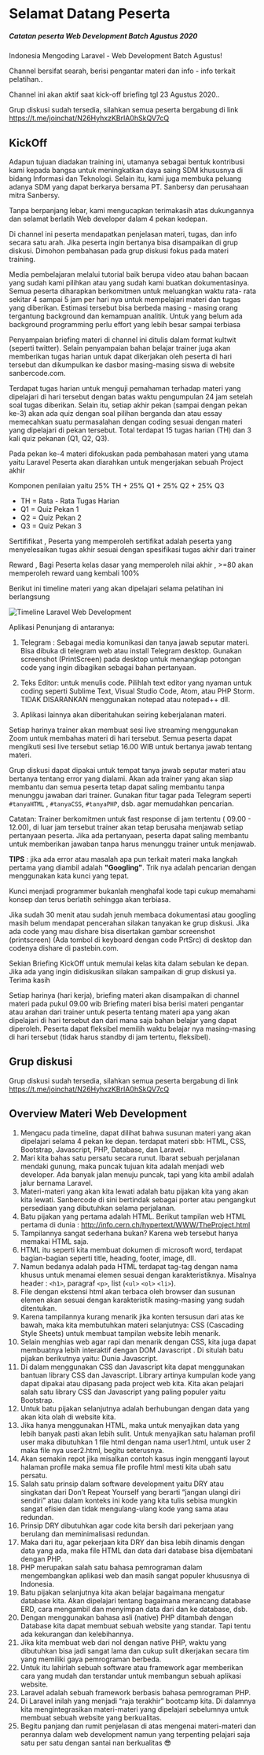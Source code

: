 # Selamat Datang Peserta 

##### Catatan peserta Web Development Batch Agustus 2020

Indonesia Mengoding Laravel -  Web Development Batch Agustus!

Channel bersifat searah, berisi pengantar materi dan info - info terkait pelatihan..

Channel ini akan aktif saat kick-off briefing tgl 23 Agustus 2020..

Grup diskusi sudah tersedia, silahkan semua peserta bergabung di link 
https://t.me/joinchat/N26HyhxzKBrIA0hSkQV7cQ


##  KickOff 

Adapun tujuan diadakan training ini, utamanya sebagai bentuk kontribusi kami
kepada bangsa untuk meningkatkan daya saing SDM khususnya di bidang Informasi dan Teknologi. Selain itu, kami juga membuka peluang adanya SDM yang dapat berkarya bersama PT. Sanbersy dan perusahaan mitra Sanbersy.

Tanpa berpanjang lebar, kami mengucapkan terimakasih atas dukungannya dan selamat berlatih Web developer dalam 4 pekan kedepan.

Di channel ini peserta mendapatkan penjelasan materi, tugas, dan info secara satu arah. Jika peserta ingin bertanya bisa disampaikan di grup diskusi. Dimohon pembahasan pada grup diskusi fokus pada materi training.

Media pembelajaran melalui tutorial baik berupa video atau bahan bacaan yang sudah kami pilihkan atau yang sudah kami buatkan dokumentasinya. Semua peserta diharapkan berkomitmen untuk meluangkan waktu rata- rata sekitar 4 sampai 5 jam  per hari nya untuk mempelajari materi dan tugas yang diberikan. Estimasi tersebut bisa berbeda masing - masing orang tergantung background dan kemampuan analitik. Untuk yang belum ada background programming perlu effort yang lebih besar sampai terbiasa

Penyampaian briefing materi di channel ini ditulis dalam format kultwit (seperti twitter). Selain penyampaian bahan belajar trainer juga akan memberikan tugas harian untuk dapat dikerjakan oleh peserta di hari tersebut dan dikumpulkan ke dasbor masing-masing siswa di website sanbercode.com.

Terdapat tugas harian untuk menguji pemahaman terhadap materi yang dipelajari di hari tersebut dengan batas waktu pengumpulan 24 jam setelah soal tugas diberikan. Selain itu, setiap akhir pekan (sampai dengan pekan ke-3) akan ada quiz  dengan soal pilihan berganda dan atau essay memecahkan suatu permasalahan dengan coding sesuai dengan materi yang dipelajari di pekan tersebut. Total terdapat 15 tugas harian (TH) dan 3 kali quiz pekanan (Q1, Q2, Q3).

Pada pekan ke-4 materi difokuskan pada pembahasan materi yang utama yaitu Laravel Peserta akan diarahkan untuk mengerjakan sebuah Project akhir

Komponen penilaian yaitu 25% TH + 25% Q1 + 25% Q2 + 25% Q3
* TH = Rata - Rata Tugas Harian 
* Q1 = Quiz Pekan 1 
* Q2 = Quiz Pekan 2
* Q3 = Quiz Pekan 3

Sertififikat , 
Peserta yang memperoleh sertifikat adalah peserta yang menyelesaikan tugas akhir sesuai dengan spesifikasi tugas akhir dari trainer

Reward , Bagi Peserta kelas dasar yang memperoleh nilai akhir , >=80 akan memperoleh reward uang kembali 100%

Berikut ini timeline materi yang akan dipelajari selama pelatihan ini berlangsung

![Timeline Laravel Web Development](https://github.com/miftanurfarid/Laravel_Web_Development/blob/master/pict/photo_2020-08-24_23-15-18.jpg "Timeline")

Aplikasi Penunjang di antaranya: 

1. Telegram : Sebagai media komunikasi dan tanya jawab seputar materi. Bisa dibuka di telegram web atau install Telegram desktop. Gunakan screenshot (PrintScreen) pada desktop untuk menangkap potongan code yang ingin dibagikan sebagai bahan pertanyaan. 

2. Teks Editor: untuk menulis code. Pilihlah text editor yang nyaman untuk coding seperti Sublime Text, Visual Studio Code, Atom, atau PHP Storm. TIDAK DISARANKAN menggunakan notepad atau notepad++ dll. 

3. Aplikasi lainnya akan diberitahukan seiring keberjalanan materi.

Setiap harinya  trainer akan membuat sesi live streaming menggunakan Zoom untuk membahas materi di hari tersebut. Semua peserta dapat mengikuti sesi live tersebut setiap 16.00 WIB untuk bertanya jawab tentang materi.

Grup diskusi dapat dipakai untuk tempat tanya jawab seputar materi atau bertanya tentang error yang dialami. Akan ada trainer yang akan siap membantu dan semua peserta tetap dapat saling membantu tanpa menunggu jawaban dari trainer. Gunakan fitur tagar pada Telegram seperti `#tanyaHTML` , `#tanyaCSS`, `#tanyaPHP`, dsb. agar memudahkan pencarian.

Catatan: Trainer berkomitmen untuk fast response di jam tertentu ( 09.00 - 12.00), di luar jam tersebut trainer akan tetap berusaha menjawab setiap pertanyaan peserta. Jika ada pertanyaan, peserta dapat saling membantu untuk memberikan jawaban tanpa harus menunggu trainer untuk menjawab.

**TIPS** : jika ada error atau masalah apa pun terkait materi maka langkah pertama yang diambil adalah **"Googling"**. Trik nya adalah pencarian dengan menggunakan kata kunci yang tepat. 

Kunci menjadi programmer bukanlah menghafal kode tapi cukup memahami konsep dan terus berlatih sehingga akan terbiasa.

Jika sudah 30 menit atau sudah jenuh membaca dokumentasi atau googling masih belum mendapat pencerahan silakan tanyakan ke grup diskusi. Jika ada code yang mau dishare bisa disertakan gambar screenshot (printscreen) (Ada tombol di keyboard dengan code PrtSrc) di desktop dan codenya dishare di pastebin.com.

Sekian Briefing KickOff untuk memulai kelas kita dalam sebulan ke depan. Jika ada yang ingin didiskusikan silakan sampaikan di grup diskusi  ya. Terima kasih

Setiap harinya (hari kerja), briefing materi akan disampaikan di channel materi pada pukul  09.00 wib Briefing materi bisa berisi materi pengantar atau arahan dari trainer untuk peserta tentang materi apa yang akan dipelajari di hari tersebut dan dari mana saja bahan belajar yang dapat diperoleh. Peserta dapat fleksibel memilih waktu belajar nya masing-masing di hari tersebut (tidak harus standby di jam tertentu, fleksibel).

## Grup diskusi 
Grup diskusi sudah tersedia, silahkan semua peserta bergabung di link 
https://t.me/joinchat/N26HyhxzKBrIA0hSkQV7cQ


## Overview Materi Web Development

1. Mengacu pada timeline, dapat dilihat bahwa susunan materi yang akan dipelajari selama 4 pekan ke depan. terdapat materi sbb:  HTML, CSS, Bootstrap, Javascript, PHP, Database, dan Laravel.
2. Mari kita bahas satu persatu  secara runut. Ibarat sebuah perjalanan mendaki gunung, maka puncak tujuan kita adalah menjadi web developer. Ada banyak jalan menuju puncak, tapi yang kita ambil adalah jalur bernama Laravel.
3. Materi-materi yang akan kita lewati adalah batu pijakan kita yang akan kita lewati. Sanbercode di sini bertindak sebagai porter  atau pengangkut persediaan yang dibutuhkan selama perjalanan.
4. Batu pijakan yang pertama adalah HTML. Berikut tampilan web HTML pertama di dunia : http://info.cern.ch/hypertext/WWW/TheProject.html
5. Tampilannya sangat sederhana bukan? Karena web tersebut hanya memakai HTML saja.
6. HTML itu seperti kita membuat dokumen di microsoft word, terdapat bagian-bagian seperti title, heading, footer, image, dll.
7. Namun bedanya adalah pada HTML terdapat tag-tag dengan nama khusus untuk menamai elemen sesuai dengan karakteristiknya. Misalnya header : `<h1>`, paragraf `<p>`, list (`<ul>` `<ol>` `<li>`).
8. File dengan ekstensi html akan terbaca oleh browser dan susunan elemen akan sesuai dengan karakteristik masing-masing yang sudah ditentukan.
9. Karena tampilannya kurang menarik jika konten tersusun dari atas ke bawah, maka kita membutuhkan materi selanjutnya:  CSS (Cascading Style Sheets) untuk membuat tampilan website lebih menarik.
10. Selain menghias web agar rapi dan menarik dengan CSS, kita juga dapat membuatnya lebih interaktif dengan DOM Javascript . Di situlah batu pijakan berikutnya yaitu: Dunia Javascript.
11. Di dalam menggunakan CSS dan Javascript kita dapat menggunakan bantuan library CSS dan Javascript. Library artinya kumpulan kode yang dapat dipakai atau dipasang pada project web kita. Kita akan pelajari salah satu library CSS dan Javascript yang paling populer yaitu Bootstrap.
12. Untuk batu pijakan selanjutnya adalah berhubungan dengan data yang akan kita olah di website kita.
13. Jika hanya menggunakan HTML, maka untuk menyajikan data yang lebih banyak pasti akan lebih sulit. Untuk menyajikan satu halaman profil user maka dibutuhkan 1 file html dengan nama user1.html, untuk user 2 maka file nya user2.html, begitu seterusnya.
14. Akan semakin repot jika misalkan contoh kasus ingin mengganti layout halaman profile maka semua file profile html mesti kita ubah satu persatu.
15. Salah satu prinsip dalam software development yaitu DRY atau singkatan dari Don’t Repeat Yourself yang berarti “jangan ulangi diri sendiri” atau dalam konteks ini kode yang kita tulis sebisa mungkin sangat efisien dan tidak mengulang-ulang kode yang sama atau redundan.
16. Prinsip DRY dibutuhkan agar code kita bersih dari pekerjaan yang berulang dan meminimalisasi redundan.
17. Maka dari itu, agar pekerjaan kita DRY dan bisa lebih dinamis dengan data yang ada, maka file HTML dan data dari database bisa dijembatani dengan PHP.
18. PHP merupakan salah satu bahasa pemrograman dalam mengembangkan aplikasi web dan masih sangat populer khususnya di Indonesia.
19. Batu pijakan selanjutnya kita akan belajar bagaimana mengatur database kita. Akan dipelajari tentang bagaimana merancang database ERD, cara mengambil dan menyimpan data dari dan ke database, dsb.
20. Dengan menggunakan bahasa asli (native) PHP ditambah dengan Database kita dapat membuat sebuah website yang standar. Tapi tentu ada kekurangan dan kelebihannya.
21. Jika kita membuat web dari nol dengan native PHP, waktu yang dibutuhkan bisa jadi sangat lama dan cukup sulit dikerjakan secara tim yang memiliki gaya pemrograman berbeda.
22. Untuk itu lahirlah sebuah software atau framework agar memberikan cara yang mudah dan terstandar untuk membangun sebuah aplikasi website.
23. Laravel adalah sebuah framework berbasis bahasa pemrograman PHP.
24. Di Laravel inilah yang menjadi “raja terakhir” bootcamp kita. Di dalamnya kita mengintegrasikan materi-materi yang dipelajari sebelumnya untuk membuat sebuah website yang berkualitas.
25. Begitu panjang dan rumit penjelasan  di atas mengenai materi-materi dan perannya dalam web development namun yang terpenting pelajari saja satu per satu dengan santai nan berkualitas 😎